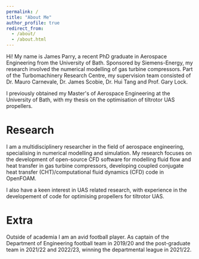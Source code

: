 ```yaml
---
permalink: /
title: "About Me"
author_profile: true
redirect_from: 
  - /about/
  - /about.html
---
```


Hi! My name is James Parry, a recent PhD graduate in Aerospace Engineering from the University of Bath. Sponsored by Siemens-Energy, my research involved the numerical modelling of gas turbine compressors. Part of the Turbomachinery Research Centre, my supervision team consisted of Dr. Mauro Carnevale, Dr. James Scobie, Dr. Hui Tang and Prof. Gary Lock.

I previously obtained my Master's of Aerospace Engineering at the University of Bath, with my thesis on the optimisation of tiltrotor UAS propellers.

Research
======
I am a multidisciplinery researcher in the field of aerospace engineering, specialising in numerical modelling and simulation. My research focuses on the development of open-source CFD software for modelling fluid flow and heat transfer in gas turbine compressors, developing coupled conjugate heat transfer (CHT)/computational fluid dynamics (CFD) code in OpenFOAM. 

I also have a keen interest in UAS related research, with experience in the developement of code for optimising propellers for tiltrotor UAS.

Extra
======
Outside of academia I am an avid football player. As captain of the Department of Engineering football team in 2019/20 and the post-graduate team in 2021/22 and 2022/23, winning the departmental league in 2021/22.



